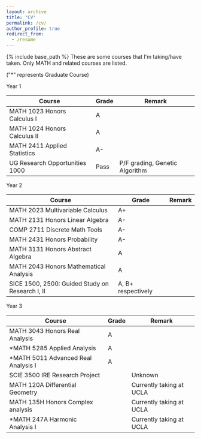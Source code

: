 ```yaml
---
layout: archive
title: "CV"
permalink: /cv/
author_profile: true
redirect_from:
  - /resume
---
```


{% include base_path %}
These are some courses that I'm taking/have taken. Only MATH and related courses are listed. 

("*" represents Graduate Course)

Year 1

| Course                         | Grade | Remark                         |
| ------------------------------ | ----- | ------------------------------ |
| MATH 1023 Honors Calculus I    | A     |                                |
| MATH 1024 Honors Calculus II   | A     |                                |
| MATH 2411 Applied Statistics   | A-    |                                |
| UG Research Opportunities 1000 | Pass  | P/F grading, Genetic Algorithm |

Year 2

| Course                                           | Grade              | Remark |
| ------------------------------------------------ | ------------------ | ------ |
| MATH 2023 Multivariable Calculus                 | A+                 |        |
| MATH 2131 Honors Linear Algebra                  | A-                 |        |
| COMP 2711 Discrete Math Tools                    | A-                 |        |
| MATH 2431 Honors Probability                     | A-                 |        |
| MATH 3131 Honors Abstract Algebra                | A                  |        |
| MATH 2043 Honors Mathematical Analysis           | A                  |        |
| SICE 1500, 2500: Guided  Study on Research I, II | A, B+ respectively |        |

Year 3

| Course                              | Grade | Remark                   |
| ----------------------------------- | ----- | ------------------------ |
| MATH 3043 Honors Real Analysis      | A     |                          |
| *MATH 5285 Applied Analysis         | A     |                          |
| *MATH 5011 Advanced Real Analysis I | A     |                          |
| SCIE 3500 IRE Research Project      |       | Unknown                  |
| MATH 120A Differential Geometry     |       | Currently taking at UCLA |
| MATH 135H Honors Complex analysis   |       | Currently taking at UCLA |
| *MATH 247A Harmonic Analysis I      |       | Currently taking at UCLA |



